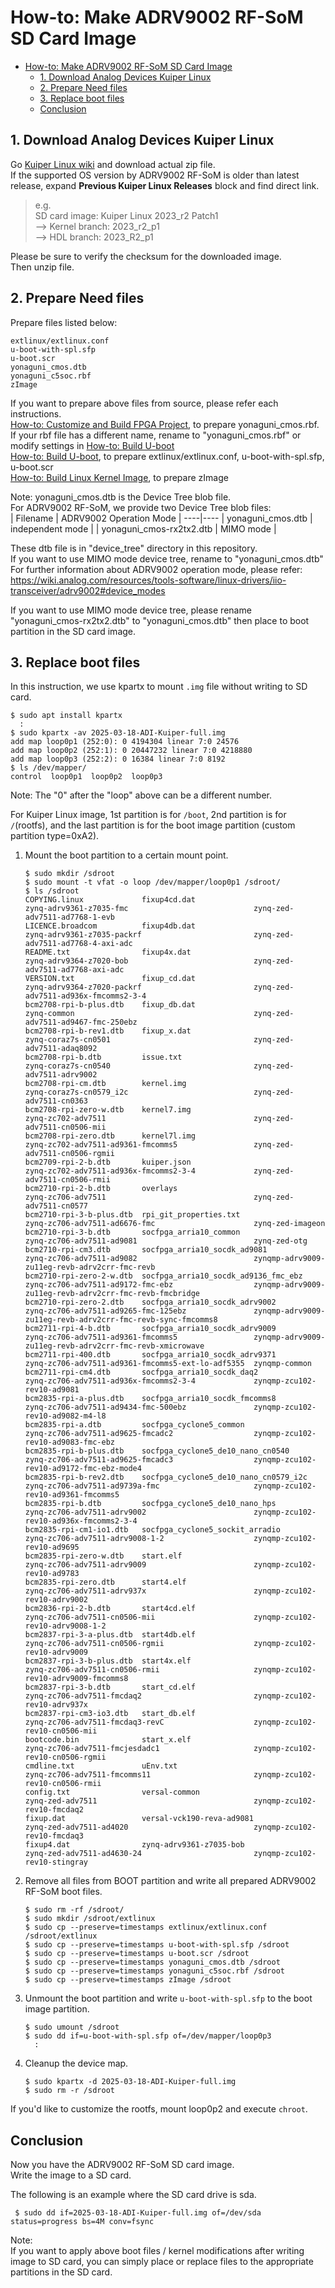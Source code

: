 # How-to: Make ADRV9002 RF-SoM SD Card Image

- [How-to: Make ADRV9002 RF-SoM SD Card Image](#how-to-make-adrv9002-rf-som-sd-card-image)
  - [1. Download Analog Devices Kuiper Linux](#1-download-analog-devices-kuiper-linux)
  - [2. Prepare Need files](#2-prepare-need-files)
  - [3. Replace boot files](#3-replace-boot-files)
  - [Conclusion](#conclusion)


## 1. Download Analog Devices Kuiper Linux
Go [Kuiper Linux wiki](https://wiki.analog.com/resources/tools-software/linux-software/adi-kuiper_images/release_notes) and download actual zip file.  
If the supported OS version by ADRV9002 RF-SoM is older than latest release, expand **Previous Kuiper Linux Releases** block and find direct link.  
> e.g.  
> SD card image: Kuiper Linux 2023_r2 Patch1  
> --> Kernel branch: 2023_r2_p1  
> --> HDL branch: 2023_R2_p1  

Please be sure to verify the checksum for the downloaded image.  
Then unzip file.


## 2. Prepare Need files
Prepare files listed below:

```
extlinux/extlinux.conf
u-boot-with-spl.sfp
u-boot.scr
yonaguni_cmos.dtb
yonaguni_c5soc.rbf
zImage
```

If you want to prepare above files from source, please refer each instructions.  
[How-to: Customize and Build FPGA Project](https://github.com/MarimoElectronics/Yonaguni-FPGA/blob/main/How-toFPGA.md), to prepare yonaguni_cmos.rbf. If your rbf file has a different name, rename to "yonaguni_cmos.rbf" or modify settings in [How-to: Build U-boot](./How-toUBoot.md)  
[How-to: Build U-boot](./How-toUBoot.md), to prepare extlinux/extlinux.conf, u-boot-with-spl.sfp, u-boot.scr  
[How-to: Build Linux Kernel Image](./How-toKernel.md), to prepare zImage


Note:
yonaguni_cmos.dtb is the Device Tree blob file.  
For ADRV9002 RF-SoM, we provide two Device Tree blob files:  
| Filename | ADRV9002 Operation Mode |
----|----
| yonaguni_cmos.dtb | independent mode |
| yonaguni_cmos-rx2tx2.dtb | MIMO mode |

These dtb file is in "device_tree" directory in this repository.  
If you want to use MIMO mode device tree, rename to "yonaguni_cmos.dtb"  
For further information about ADRV9002 operation mode, please refer:  
https://wiki.analog.com/resources/tools-software/linux-drivers/iio-transceiver/adrv9002#device_modes

If you want to use MIMO mode device tree, please rename "yonaguni_cmos-rx2tx2.dtb" to "yonaguni_cmos.dtb" then place to boot partition in the SD card image.  


## 3. Replace boot files
In this instruction, we use kpartx to mount `.img` file without writing to SD card.  

```Shell
$ sudo apt install kpartx
  :
$ sudo kpartx -av 2025-03-18-ADI-Kuiper-full.img
add map loop0p1 (252:0): 0 4194304 linear 7:0 24576
add map loop0p2 (252:1): 0 20447232 linear 7:0 4218880
add map loop0p3 (252:2): 0 16384 linear 7:0 8192
$ ls /dev/mapper/
control  loop0p1  loop0p2  loop0p3
```
Note: The "0" after the "loop" above can be a different number.

For Kuiper Linux image, 1st partition is for `/boot`, 2nd partition is for `/`(rootfs), and the last partition is for the boot image partition (custom partition type=0xA2).  

1. Mount the boot partition to a certain mount point.

    ```Shell
    $ sudo mkdir /sdroot
    $ sudo mount -t vfat -o loop /dev/mapper/loop0p1 /sdroot/
    $ ls /sdroot
    COPYING.linux             fixup4cd.dat                           zynq-adrv9361-z7035-fmc                            zynq-zed-adv7511-ad7768-1-evb
    LICENCE.broadcom          fixup4db.dat                           zynq-adrv9361-z7035-packrf                         zynq-zed-adv7511-ad7768-4-axi-adc
    README.txt                fixup4x.dat                            zynq-adrv9364-z7020-bob                            zynq-zed-adv7511-ad7768-axi-adc
    VERSION.txt               fixup_cd.dat                           zynq-adrv9364-z7020-packrf                         zynq-zed-adv7511-ad936x-fmcomms2-3-4
    bcm2708-rpi-b-plus.dtb    fixup_db.dat                           zynq-common                                        zynq-zed-adv7511-ad9467-fmc-250ebz
    bcm2708-rpi-b-rev1.dtb    fixup_x.dat                            zynq-coraz7s-cn0501                                zynq-zed-adv7511-adaq8092
    bcm2708-rpi-b.dtb         issue.txt                              zynq-coraz7s-cn0540                                zynq-zed-adv7511-adrv9002
    bcm2708-rpi-cm.dtb        kernel.img                             zynq-coraz7s-cn0579_i2c                            zynq-zed-adv7511-cn0363
    bcm2708-rpi-zero-w.dtb    kernel7.img                            zynq-zc702-adv7511                                 zynq-zed-adv7511-cn0506-mii
    bcm2708-rpi-zero.dtb      kernel7l.img                           zynq-zc702-adv7511-ad9361-fmcomms5                 zynq-zed-adv7511-cn0506-rgmii
    bcm2709-rpi-2-b.dtb       kuiper.json                            zynq-zc702-adv7511-ad936x-fmcomms2-3-4             zynq-zed-adv7511-cn0506-rmii
    bcm2710-rpi-2-b.dtb       overlays                               zynq-zc706-adv7511                                 zynq-zed-adv7511-cn0577
    bcm2710-rpi-3-b-plus.dtb  rpi_git_properties.txt                 zynq-zc706-adv7511-ad6676-fmc                      zynq-zed-imageon
    bcm2710-rpi-3-b.dtb       socfpga_arria10_common                 zynq-zc706-adv7511-ad9081                          zynq-zed-otg
    bcm2710-rpi-cm3.dtb       socfpga_arria10_socdk_ad9081           zynq-zc706-adv7511-ad9082                          zynqmp-adrv9009-zu11eg-revb-adrv2crr-fmc-revb
    bcm2710-rpi-zero-2-w.dtb  socfpga_arria10_socdk_ad9136_fmc_ebz   zynq-zc706-adv7511-ad9172-fmc-ebz                  zynqmp-adrv9009-zu11eg-revb-adrv2crr-fmc-revb-fmcbridge
    bcm2710-rpi-zero-2.dtb    socfpga_arria10_socdk_adrv9002         zynq-zc706-adv7511-ad9265-fmc-125ebz               zynqmp-adrv9009-zu11eg-revb-adrv2crr-fmc-revb-sync-fmcomms8
    bcm2711-rpi-4-b.dtb       socfpga_arria10_socdk_adrv9009         zynq-zc706-adv7511-ad9361-fmcomms5                 zynqmp-adrv9009-zu11eg-revb-adrv2crr-fmc-revb-xmicrowave
    bcm2711-rpi-400.dtb       socfpga_arria10_socdk_adrv9371         zynq-zc706-adv7511-ad9361-fmcomms5-ext-lo-adf5355  zynqmp-common
    bcm2711-rpi-cm4.dtb       socfpga_arria10_socdk_daq2             zynq-zc706-adv7511-ad936x-fmcomms2-3-4             zynqmp-zcu102-rev10-ad9081
    bcm2835-rpi-a-plus.dtb    socfpga_arria10_socdk_fmcomms8         zynq-zc706-adv7511-ad9434-fmc-500ebz               zynqmp-zcu102-rev10-ad9082-m4-l8
    bcm2835-rpi-a.dtb         socfpga_cyclone5_common                zynq-zc706-adv7511-ad9625-fmcadc2                  zynqmp-zcu102-rev10-ad9083-fmc-ebz
    bcm2835-rpi-b-plus.dtb    socfpga_cyclone5_de10_nano_cn0540      zynq-zc706-adv7511-ad9625-fmcadc3                  zynqmp-zcu102-rev10-ad9172-fmc-ebz-mode4
    bcm2835-rpi-b-rev2.dtb    socfpga_cyclone5_de10_nano_cn0579_i2c  zynq-zc706-adv7511-ad9739a-fmc                     zynqmp-zcu102-rev10-ad9361-fmcomms5
    bcm2835-rpi-b.dtb         socfpga_cyclone5_de10_nano_hps         zynq-zc706-adv7511-adrv9002                        zynqmp-zcu102-rev10-ad936x-fmcomms2-3-4
    bcm2835-rpi-cm1-io1.dtb   socfpga_cyclone5_sockit_arradio        zynq-zc706-adv7511-adrv9008-1-2                    zynqmp-zcu102-rev10-ad9695
    bcm2835-rpi-zero-w.dtb    start.elf                              zynq-zc706-adv7511-adrv9009                        zynqmp-zcu102-rev10-ad9783
    bcm2835-rpi-zero.dtb      start4.elf                             zynq-zc706-adv7511-adrv937x                        zynqmp-zcu102-rev10-adrv9002
    bcm2836-rpi-2-b.dtb       start4cd.elf                           zynq-zc706-adv7511-cn0506-mii                      zynqmp-zcu102-rev10-adrv9008-1-2
    bcm2837-rpi-3-a-plus.dtb  start4db.elf                           zynq-zc706-adv7511-cn0506-rgmii                    zynqmp-zcu102-rev10-adrv9009
    bcm2837-rpi-3-b-plus.dtb  start4x.elf                            zynq-zc706-adv7511-cn0506-rmii                     zynqmp-zcu102-rev10-adrv9009-fmcomms8
    bcm2837-rpi-3-b.dtb       start_cd.elf                           zynq-zc706-adv7511-fmcdaq2                         zynqmp-zcu102-rev10-adrv937x
    bcm2837-rpi-cm3-io3.dtb   start_db.elf                           zynq-zc706-adv7511-fmcdaq3-revC                    zynqmp-zcu102-rev10-cn0506-mii
    bootcode.bin              start_x.elf                            zynq-zc706-adv7511-fmcjesdadc1                     zynqmp-zcu102-rev10-cn0506-rgmii
    cmdline.txt               uEnv.txt                               zynq-zc706-adv7511-fmcomms11                       zynqmp-zcu102-rev10-cn0506-rmii
    config.txt                versal-common                          zynq-zed-adv7511                                   zynqmp-zcu102-rev10-fmcdaq2
    fixup.dat                 versal-vck190-reva-ad9081              zynq-zed-adv7511-ad4020                            zynqmp-zcu102-rev10-fmcdaq3
    fixup4.dat                zynq-adrv9361-z7035-bob                zynq-zed-adv7511-ad4630-24                         zynqmp-zcu102-rev10-stingray
    ```

2. Remove all files from BOOT partition and write all prepared ADRV9002 RF-SoM boot files.

    ```Shell
    $ sudo rm -rf /sdroot/
    $ sudo mkdir /sdroot/extlinux
    $ sudo cp --preserve=timestamps extlinux/extlinux.conf /sdroot/extlinux
    $ sudo cp --preserve=timestamps u-boot-with-spl.sfp /sdroot
    $ sudo cp --preserve=timestamps u-boot.scr /sdroot
    $ sudo cp --preserve=timestamps yonaguni_cmos.dtb /sdroot
    $ sudo cp --preserve=timestamps yonaguni_c5soc.rbf /sdroot
    $ sudo cp --preserve=timestamps zImage /sdroot
    ```

3. Unmount the boot partition and write `u-boot-with-spl.sfp` to the boot image partition.

    ```Shell
    $ sudo umount /sdroot
    $ sudo dd if=u-boot-with-spl.sfp of=/dev/mapper/loop0p3
      :
    ```

4. Cleanup the device map.

    ```Shell
    $ sudo kpartx -d 2025-03-18-ADI-Kuiper-full.img
    $ sudo rm -r /sdroot
    ```

If you'd like to customize the rootfs, mount loop0p2 and execute `chroot`.

## Conclusion
Now you have the ADRV9002 RF-SoM SD card image.  
Write the image to a SD card.

The following is an example where the SD card drive is sda.

   ```Shell
    $ sudo dd if=2025-03-18-ADI-Kuiper-full.img of=/dev/sda status=progress bs=4M conv=fsync
   ```


Note:  
If you want to apply above boot files / kernel modifications after writing image to SD card, you can simply place or replace files to the appropriate partitions in the SD card.
